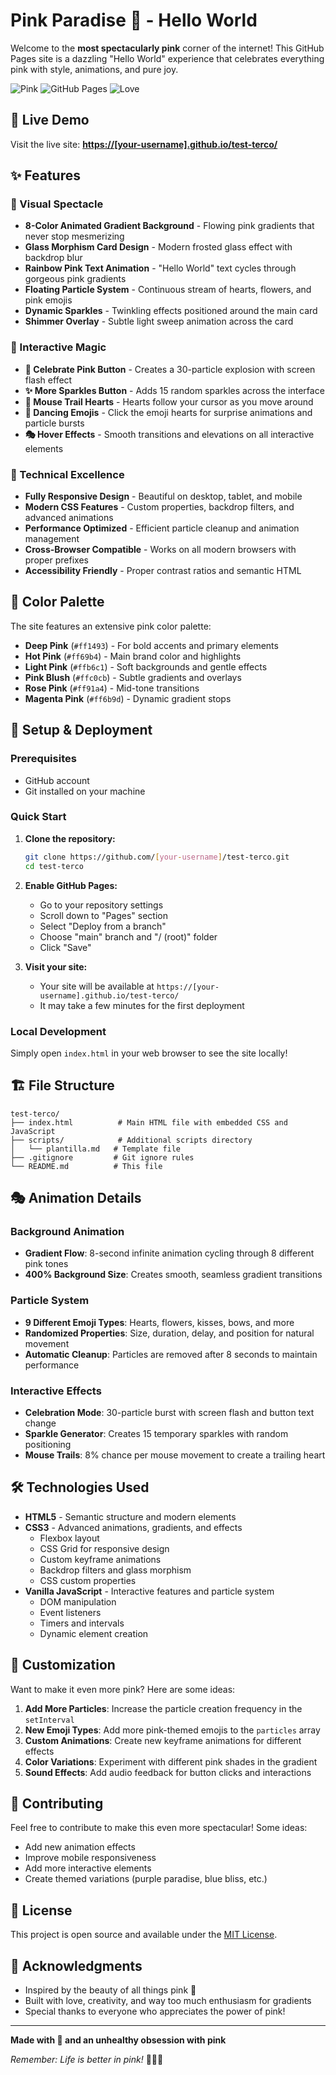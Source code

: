 # Pink Paradise 🌸 - Hello World

Welcome to the **most spectacularly pink** corner of the internet! This GitHub Pages site is a dazzling "Hello World" experience that celebrates everything pink with style, animations, and pure joy.

![Pink](https://img.shields.io/badge/Status-Absolutely%20Pink-ff69b4?style=for-the-badge)
![GitHub Pages](https://img.shields.io/badge/GitHub%20Pages-Deployed-ff1493?style=for-the-badge)
![Love](https://img.shields.io/badge/Made%20with-💖-ff69b4?style=for-the-badge)

## 🎀 Live Demo

Visit the live site: **[https://[your-username].github.io/test-terco/](https://[your-username].github.io/test-terco/)**

## ✨ Features

### 🌺 Visual Spectacle
- **8-Color Animated Gradient Background** - Flowing pink gradients that never stop mesmerizing
- **Glass Morphism Card Design** - Modern frosted glass effect with backdrop blur
- **Rainbow Pink Text Animation** - "Hello World" text cycles through gorgeous pink gradients
- **Floating Particle System** - Continuous stream of hearts, flowers, and pink emojis
- **Dynamic Sparkles** - Twinkling effects positioned around the main card
- **Shimmer Overlay** - Subtle light sweep animation across the card

### 💖 Interactive Magic
- **🎉 Celebrate Pink Button** - Creates a 30-particle explosion with screen flash effect
- **✨ More Sparkles Button** - Adds 15 random sparkles across the interface
- **💫 Mouse Trail Hearts** - Hearts follow your cursor as you move around
- **🕺 Dancing Emojis** - Click the emoji hearts for surprise animations and particle bursts
- **🎭 Hover Effects** - Smooth transitions and elevations on all interactive elements

### 📱 Technical Excellence
- **Fully Responsive Design** - Beautiful on desktop, tablet, and mobile
- **Modern CSS Features** - Custom properties, backdrop filters, and advanced animations
- **Performance Optimized** - Efficient particle cleanup and animation management
- **Cross-Browser Compatible** - Works on all modern browsers with proper prefixes
- **Accessibility Friendly** - Proper contrast ratios and semantic HTML

## 🎨 Color Palette

The site features an extensive pink color palette:

- **Deep Pink** (`#ff1493`) - For bold accents and primary elements
- **Hot Pink** (`#ff69b4`) - Main brand color and highlights  
- **Light Pink** (`#ffb6c1`) - Soft backgrounds and gentle effects
- **Pink Blush** (`#ffc0cb`) - Subtle gradients and overlays
- **Rose Pink** (`#ff91a4`) - Mid-tone transitions
- **Magenta Pink** (`#ff6b9d`) - Dynamic gradient stops

## 🚀 Setup & Deployment

### Prerequisites
- GitHub account
- Git installed on your machine

### Quick Start
1. **Clone the repository:**
   ```bash
   git clone https://github.com/[your-username]/test-terco.git
   cd test-terco
   ```

2. **Enable GitHub Pages:**
   - Go to your repository settings
   - Scroll down to "Pages" section
   - Select "Deploy from a branch"
   - Choose "main" branch and "/ (root)" folder
   - Click "Save"

3. **Visit your site:**
   - Your site will be available at `https://[your-username].github.io/test-terco/`
   - It may take a few minutes for the first deployment

### Local Development
Simply open `index.html` in your web browser to see the site locally!

## 🏗️ File Structure

```
test-terco/
├── index.html          # Main HTML file with embedded CSS and JavaScript
├── scripts/            # Additional scripts directory
│   └── plantilla.md   # Template file
├── .gitignore         # Git ignore rules
└── README.md          # This file
```

## 🎭 Animation Details

### Background Animation
- **Gradient Flow**: 8-second infinite animation cycling through 8 different pink tones
- **400% Background Size**: Creates smooth, seamless gradient transitions

### Particle System
- **9 Different Emoji Types**: Hearts, flowers, kisses, bows, and more
- **Randomized Properties**: Size, duration, delay, and position for natural movement
- **Automatic Cleanup**: Particles are removed after 8 seconds to maintain performance

### Interactive Effects
- **Celebration Mode**: 30-particle burst with screen flash and button text change
- **Sparkle Generator**: Creates 15 temporary sparkles with random positioning
- **Mouse Trails**: 8% chance per mouse movement to create a trailing heart

## 🛠️ Technologies Used

- **HTML5** - Semantic structure and modern elements
- **CSS3** - Advanced animations, gradients, and effects
  - Flexbox layout
  - CSS Grid for responsive design
  - Custom keyframe animations
  - Backdrop filters and glass morphism
  - CSS custom properties
- **Vanilla JavaScript** - Interactive features and particle system
  - DOM manipulation
  - Event listeners
  - Timers and intervals
  - Dynamic element creation

## 💝 Customization

Want to make it even more pink? Here are some ideas:

1. **Add More Particles**: Increase the particle creation frequency in the `setInterval`
2. **New Emoji Types**: Add more pink-themed emojis to the `particles` array
3. **Custom Animations**: Create new keyframe animations for different effects
4. **Color Variations**: Experiment with different pink shades in the gradient
5. **Sound Effects**: Add audio feedback for button clicks and interactions

## 🌟 Contributing

Feel free to contribute to make this even more spectacular! Some ideas:
- Add new animation effects
- Improve mobile responsiveness
- Add more interactive elements
- Create themed variations (purple paradise, blue bliss, etc.)

## 📄 License

This project is open source and available under the [MIT License](LICENSE).

## 💌 Acknowledgments

- Inspired by the beauty of all things pink 🌸
- Built with love, creativity, and way too much enthusiasm for gradients
- Special thanks to everyone who appreciates the power of pink!

---

**Made with 💖 and an unhealthy obsession with pink**

*Remember: Life is better in pink!* 🌸✨💕
